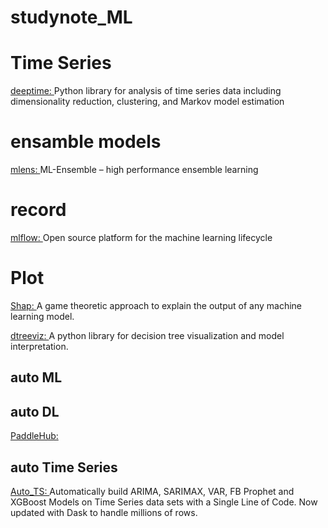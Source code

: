 # studynote_ML []()

# Time Series
[deeptime: ](https://github.com/deeptime-ml/deeptime) Python library for analysis of time series data including dimensionality reduction, clustering, and Markov model estimation

# ensamble models
[mlens: ](https://github.com/flennerhag/mlens) ML-Ensemble – high performance ensemble learning



# record
[mlflow: ](https://github.com/mlflow/mlflow) Open source platform for the machine learning lifecycle

# Plot
[Shap: ](https://github.com/slundberg/shap) A game theoretic approach to explain the output of any machine learning model.

[dtreeviz: ](https://github.com/parrt/dtreeviz) A python library for decision tree visualization and model interpretation.

## auto ML


## auto DL
[PaddleHub: ](https://github.com/PaddlePaddle/PaddleHub)

## auto Time Series
[Auto_TS: ](https://github.com/AutoViML/Auto_TS) Automatically build ARIMA, SARIMAX, VAR, FB Prophet and XGBoost Models on Time Series data sets with a Single Line of Code. Now updated with Dask to handle millions of rows.
